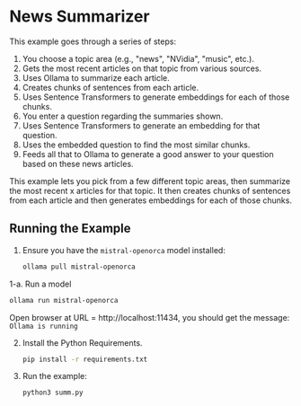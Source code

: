 # News Summarizer

This example goes through a series of steps:

  1. You choose a topic area (e.g., "news", "NVidia", "music", etc.).
  2. Gets the most recent articles on that topic from various sources.
  3. Uses Ollama to summarize each article.
  4. Creates chunks of sentences from each article.
  5. Uses Sentence Transformers to generate embeddings for each of those chunks.
  6. You enter a question regarding the summaries shown.
  7. Uses Sentence Transformers to generate an embedding for that question.
  8. Uses the embedded question to find the most similar chunks.
  9. Feeds all that to Ollama to generate a good answer to your question based on these news articles.

This example lets you pick from a few different topic areas, then summarize the most recent x articles for that topic. It then creates chunks of sentences from each article and then generates embeddings for each of those chunks.

## Running the Example

1. Ensure you have the `mistral-openorca` model installed:

   ```bash
   ollama pull mistral-openorca
   ```
1-a. Run a model

   ```bash
   ollama run mistral-openorca
   ```

   Open browser at URL = http://localhost:11434, you should get the message: `Ollama is running`
   
2. Install the Python Requirements.

   ```bash
   pip install -r requirements.txt
   ```

3. Run the example:

   ```bash
   python3 summ.py
   ```
